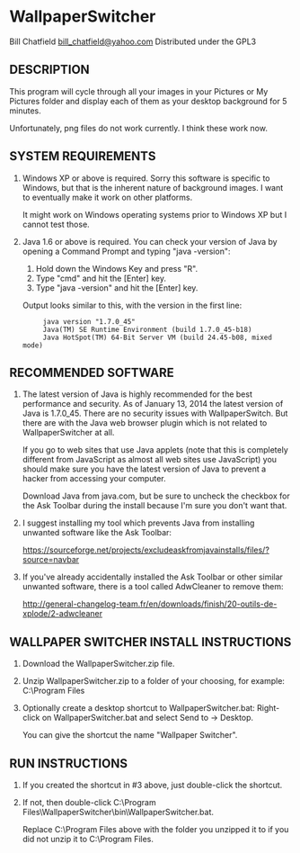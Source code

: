 # WallpaperSwitcher
Bill Chatfield <bill_chatfield@yahoo.com>
Distributed under the GPL3



## DESCRIPTION

This program will cycle through all your images in your Pictures or My Pictures
folder and display each of them as your desktop background for 5 minutes.

Unfortunately, png files do not work currently. I think these work now.




## SYSTEM REQUIREMENTS

1. Windows XP or above is required. Sorry this software is specific to 
   Windows, but that is the inherent nature of background images. I want to 
   eventually make it work on other platforms.
   
   It might work on Windows operating systems prior to Windows XP
   but I cannot test those.
   
2. Java 1.6 or above is required. You can check your version of Java by 
   opening a Command Prompt and typing "java -version":
   1. Hold down the Windows Key and press "R".
   2. Type "cmd" and hit the [Enter] key.
   3. Type "java -version" and hit the [Enter] key.
        
   Output looks similar to this, with the version in the first line:
   ```` 
        java version "1.7.0_45"
        Java(TM) SE Runtime Environment (build 1.7.0_45-b18)
        Java HotSpot(TM) 64-Bit Server VM (build 24.45-b08, mixed mode)
   ````
   



## RECOMMENDED SOFTWARE

1. The latest version of Java is highly recommended for the best performance
   and security. As of January 13, 2014 the latest version of Java is 1.7.0_45.
   There are no security issues with WallpaperSwitch. But there are with the
   Java web browser plugin which is not related to WallpaperSwitcher at all.
   
   If you go to web sites that use Java applets (note that this is completely
   different from JavaScript as almost all web sites use JavaScript) you
   should make sure you have the latest version of Java to prevent a hacker
   from accessing your computer.
   
   Download Java from java.com, but be sure to uncheck the checkbox for
   the Ask Toolbar during the install because I'm sure you don't want that. 
   
2. I suggest installing my tool which prevents Java from installing unwanted 
   software like the Ask Toolbar:
   
   https://sourceforge.net/projects/excludeaskfromjavainstalls/files/?source=navbar
   
3. If you've already accidentally installed the Ask Toolbar or other similar
   unwanted software, there is a tool called AdwCleaner to remove them:
   
   http://general-changelog-team.fr/en/downloads/finish/20-outils-de-xplode/2-adwcleaner
   
   


## WALLPAPER SWITCHER INSTALL INSTRUCTIONS

1. Download the WallpaperSwitcher.zip file.

2. Unzip WallpaperSwitcher.zip to a folder of your choosing, for example:
   C:\Program Files
   
3. Optionally create a desktop shortcut to WallpaperSwitcher.bat: Right-click 
   on WallpaperSwitcher.bat and select Send to -> Desktop.
   
   You can give the shortcut the name "Wallpaper Switcher".
   
   
  
  
## RUN INSTRUCTIONS

1. If you created the shortcut in #3 above, just double-click the shortcut.

2. If not, then double-click 
   C:\Program Files\WallpaperSwitcher\bin\WallpaperSwitcher.bat.
   
   Replace C:\Program Files above with the folder you unzipped it to if
   you did not unzip it to C:\Program Files.
   